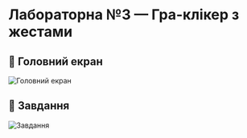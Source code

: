# Лабораторна №3 — Гра-клікер з жестами

## 🔸 Головний екран
![Головний екран](./screenshots/game.png)

## 🔸 Завдання
![Завдання](./screenshots/tasks.png)

